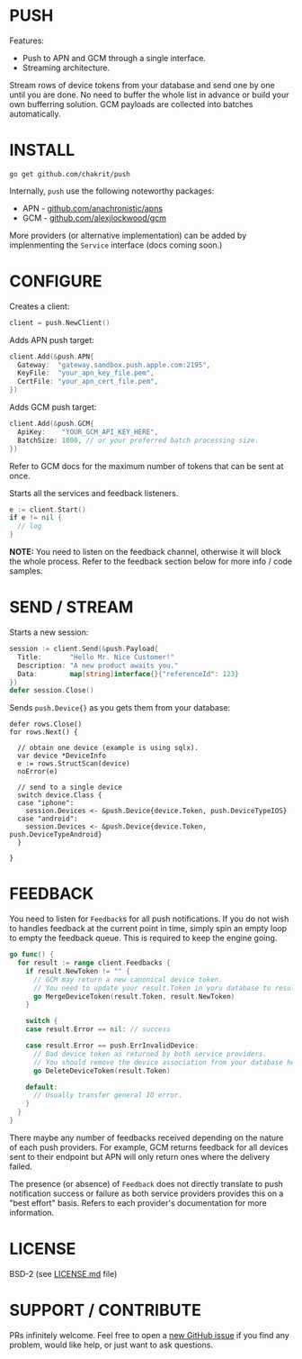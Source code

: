 # PUSH

Features:

* Push to APN and GCM through a single interface.
* Streaming architecture.

Stream rows of device tokens from your database and send one by one until you are done. No
need to buffer the whole list in advance or build your own bufferring solution. GCM
payloads are collected into batches automatically.

# INSTALL

```
go get github.com/chakrit/push
```

Internally, `push` use the following noteworthy packages:

* APN - [github.com/anachronistic/apns](github.com/anachronistic/apns)
* GCM - [github.com/alexjlockwood/gcm](github.com/alexjlockwood/gcm)

More providers (or alternative implementation) can be added by implenmenting the `Service`
interface (docs coming soon.)

# CONFIGURE

Creates a client:

```go
client = push.NewClient()
```

Adds APN push target:

```go
client.Add(&push.APN{
  Gateway:  "gateway.sandbox.push.apple.com:2195",
  KeyFile:  "your_apn_key_file.pem",
  CertFile: "your_apn_cert_file.pem",
})
```

Adds GCM push target:

```go
client.Add(&push.GCM{
  ApiKey:    "YOUR_GCM_API_KEY_HERE",
  BatchSize: 1000, // or your preferred batch processing size.
})
```

Refer to GCM docs for the maximum number of tokens that can be sent at once.

Starts all the services and feedback listeners.

```go
e := client.Start()
if e != nil {
  // log
}
```

**NOTE:** You need to listen on the feedback channel, otherwise it will block the whole
process. Refer to the feedback section below for more info / code samples.

# SEND / STREAM

Starts a new session:

```go
session := client.Send(&push.Payload{
  Title:       "Hello Mr. Nice Customer!"
  Description: "A new product awaits you."
  Data:        map[string]interface{}{"referenceId": 123}
})
defer session.Close()
```

Sends `push.Device{}` as you gets them from your database:

```
defer rows.Close()
for rows.Next() {

  // obtain one device (example is using sqlx).
  var device *DeviceInfo
  e := rows.StructScan(device)
  noError(e)

  // send to a single device
  switch device.Class {
  case "iphone":
    session.Devices <- &push.Device{device.Token, push.DeviceTypeIOS}
  case "android":
    session.Devices <- &push.Device{device.Token, push.DeviceTypeAndroid}
  }

}
```

# FEEDBACK

You need to listen for `Feedback`s for all push notifications. If you do not wish to
handles feedback at the current point in time, simply spin an empty loop to empty the
feedback queue. This is required to keep the engine going.

```go
go func() {
  for result := range client.Feedbacks {
    if result.NewToken != "" {
      // GCM may return a new canonical device token.
      // You need to update your result.Token in yoru database to result.NewToken here.
      go MergeDeviceToken(result.Token, result.NewToken)
    }

    switch {
    case result.Error == nil: // success

    case result.Error == push.ErrInvalidDevice:
      // Bad device token as returned by both service providers.
      // You should remove the device association from your database here.
      go DeleteDeviceToken(result.Token)

    default:
      // Usually transfer general IO error.
    }
  }
}
```

There maybe any number of feedbacks received depending on the nature of each push
providers. For example, GCM returns feedback for all devices sent to their endpoint but
APN will only return ones where the delivery failed.

The presence (or absence) of `Feedback` does not directly translate to push notification
success or failure as both service providers provides this on a "best effort" basis.
Refers to each provider's documentation for more information.

# LICENSE

BSD-2 (see [LICENSE.md](LICENSE.md) file)

# SUPPORT / CONTRIBUTE

PRs infinitely welcome. Feel free to open a
[new GitHub issue](https://github.com/chakrit/push/issues/new) if you find any problem,
would like help, or just want to ask questions.

